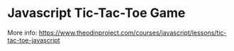# Javascript Tic-Tac-Toe Game

More info: https://www.theodinproject.com/courses/javascript/lessons/tic-tac-toe-javascript